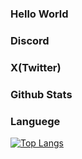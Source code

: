 ### Hello World
### Discord
### X(Twitter)
### Github Stats
### Languege
[![Top Langs](https://github-readme-stats.vercel.app/api/top-langs/?username={takoyaki-neonz-net}
)](https://github.com/anuraghazra/github-readme-stats)

<!--
**Takoyaki-neonz-net/takoyaki-neonz-net** is a ✨ _special_ ✨ repository because its `README.md` (this file) appears on your GitHub profile.

Here are some ideas to get you started:

- 🔭 I’m currently working on ...
- 🌱 I’m currently learning ...
- 👯 I’m looking to collaborate on ...
- 🤔 I’m looking for help with ...
- 💬 Ask me about ...
- 📫 How to reach me: ...
- 😄 Pronouns: ...
- ⚡ Fun fact: ...
-->
